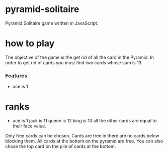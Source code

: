 # pyramid-solitaire
Pyramid Solitaire game written in JavaScript.

# how to play
The objective of the game is the get rid of all the card in the Pyramid. In order to get rid of cards you must find two cards whose sum is 13. 

### Features

- ace is 1
# ranks
- ace is 1
jack is 11
queen is 12 
king is 13
all the other cards are equal to their face value.

Only free cards can be chosen. Cards are free in there are no cards below blocking them. All cards at the bottom on the pyramid are free. You can also chose the top card on the pile of cards at the bottom.



